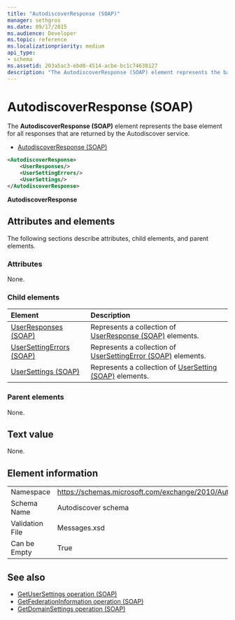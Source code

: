 ```yaml
---
title: "AutodiscoverResponse (SOAP)"
manager: sethgros
ms.date: 09/17/2015
ms.audience: Developer
ms.topic: reference
ms.localizationpriority: medium
api_type:
- schema
ms.assetid: 203a5ac3-ebd0-4514-acbe-bc1c74638127
description: "The AutodiscoverResponse (SOAP) element represents the base element for all responses that are returned by the Autodiscover service."
---
```


# AutodiscoverResponse (SOAP)

The **AutodiscoverResponse (SOAP)** element represents the base element for all responses that are returned by the Autodiscover service. 
  
- [AutodiscoverResponse (SOAP)](autodiscoverresponse-soap.md)
  
```XML
<AutodiscoverResponse>
    <UserResponses/>
    <UserSettingErrors/>
    <UserSettings/>
</AutodiscoverResponse>

```

 **AutodiscoverResponse**
## Attributes and elements

The following sections describe attributes, child elements, and parent elements.
  
### Attributes

None.
  
### Child elements

|**Element**|**Description**|
|:-----|:-----|
|[UserResponses (SOAP)](userresponses-soap.md) <br/> |Represents a collection of [UserResponse (SOAP)](userresponse-soap.md) elements.  <br/> |
|[UserSettingErrors (SOAP)](usersettingerrors-soap.md) <br/> |Represents a collection of [UserSettingError (SOAP)](usersettingerror-soap.md) elements.  <br/> |
|[UserSettings (SOAP)](usersettings-soap.md) <br/> |Represents a collection of [UserSetting (SOAP)](usersetting-soap.md) elements.  <br/> |
   
### Parent elements

None.
  
## Text value

None.
  
## Element information

|||
|:-----|:-----|
|Namespace  <br/> |https://schemas.microsoft.com/exchange/2010/Autodiscover  <br/> |
|Schema Name  <br/> |Autodiscover schema  <br/> |
|Validation File  <br/> |Messages.xsd  <br/> |
|Can be Empty  <br/> |True  <br/> |
   
## See also

- [GetUserSettings operation (SOAP)](getusersettings-operation-soap.md)
- [GetFederationInformation operation (SOAP)](getfederationinformation-operation-soap.md)
- [GetDomainSettings operation (SOAP)](getdomainsettings-operation-soap.md)

